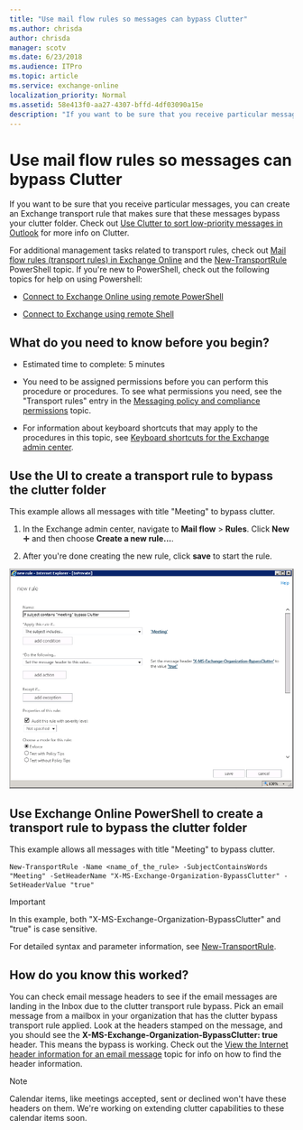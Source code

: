 ```yaml
---
title: "Use mail flow rules so messages can bypass Clutter"
ms.author: chrisda
author: chrisda
manager: scotv
ms.date: 6/23/2018
ms.audience: ITPro
ms.topic: article
ms.service: exchange-online
localization_priority: Normal
ms.assetid: 58e413f0-aa27-4307-bffd-4df03090a15e
description: "If you want to be sure that you receive particular messages, you can create an Exchange transport rule that makes sure that these messages bypass your clutter folder. Check out Use Clutter to sort low-priority messages in Outlook for more info on Clutter."
---
```


# Use mail flow rules so messages can bypass Clutter

If you want to be sure that you receive particular messages, you can create an Exchange transport rule that makes sure that these messages bypass your clutter folder. Check out [Use Clutter to sort low-priority messages in Outlook](https://go.microsoft.com/fwlink/p/?LinkId=528411) for more info on Clutter. 
  
For additional management tasks related to transport rules, check out [Mail flow rules (transport rules) in Exchange Online](mail-flow-rules.md) and the [New-TransportRule](https://technet.microsoft.com/library/eb3546bf-ca37-474e-9c22-962fe95af276.aspx) PowerShell topic. If you're new to PowerShell, check out the following topics for help on using Powershell: 
  
- [Connect to Exchange Online using remote PowerShell](https://technet.microsoft.com/library/c8bea338-6c1a-4bdf-8de0-7895d427ee5b.aspx)
    
- [Connect to Exchange using remote Shell](https://technet.microsoft.com/library/0b5987c3-8836-456d-99f7-abc2ffb57300.aspx)
    
## What do you need to know before you begin?

- Estimated time to complete: 5 minutes
    
- You need to be assigned permissions before you can perform this procedure or procedures. To see what permissions you need, see the "Transport rules" entry in the [Messaging policy and compliance permissions](https://technet.microsoft.com/library/ec4d3b9f-b85a-4cb9-95f5-6fc149c3899b.aspx) topic. 
    
- For information about keyboard shortcuts that may apply to the procedures in this topic, see [Keyboard shortcuts for the Exchange admin center](../../accessibility/keyboard-shortcuts-in-admin-center.md).
    
## Use the UI to create a transport rule to bypass the clutter folder

This example allows all messages with title "Meeting" to bypass clutter.
  
1. In the Exchange admin center, navigate to **Mail flow** \> **Rules**. Click **New** ![Add Icon](../../media/ITPro_EAC_AddIcon.gif) and then choose **Create a new rule...**.
    
2. After you're done creating the new rule, click **save** to start the rule. 
    
![Art example: If subject contains meeting, bypass clutter](../../media/75957aa4-4b2a-4142-92ff-07f8ccc64d82.png)
  
## Use Exchange Online PowerShell to create a transport rule to bypass the clutter folder

This example allows all messages with title "Meeting" to bypass clutter.
  
```
New-TransportRule -Name <name_of_the_rule> -SubjectContainsWords "Meeting" -SetHeaderName "X-MS-Exchange-Organization-BypassClutter" -SetHeaderValue "true"
```

> [!IMPORTANT]
> In this example, both "X-MS-Exchange-Organization-BypassClutter" and "true" is case sensitive. 
  
For detailed syntax and parameter information, see [New-TransportRule](https://technet.microsoft.com/library/eb3546bf-ca37-474e-9c22-962fe95af276.aspx).
  
## How do you know this worked?

You can check email message headers to see if the email messages are landing in the Inbox due to the clutter transport rule bypass. Pick an email message from a mailbox in your organization that has the clutter bypass transport rule applied. Look at the headers stamped on the message, and you should see the **X-MS-Exchange-Organization-BypassClutter: true** header. This means the bypass is working. Check out the [View the Internet header information for an email message](https://go.microsoft.com/fwlink/p/?LinkId=822530) topic for info on how to find the header information. 
  
> [!NOTE]
> Calendar items, like meetings accepted, sent or declined won't have these headers on them. We're working on extending clutter capabilities to these calendar items soon. 
  

